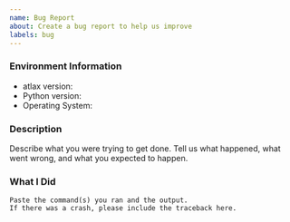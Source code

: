 ```yaml
---
name: Bug Report
about: Create a bug report to help us improve
labels: bug
---
```


<!-- Please search existing issues to avoid creating duplicates. -->

### Environment Information

-   atlax version:
-   Python version:
-   Operating System:

### Description

Describe what you were trying to get done.
Tell us what happened, what went wrong, and what you expected to happen.

### What I Did

```
Paste the command(s) you ran and the output.
If there was a crash, please include the traceback here.
```
